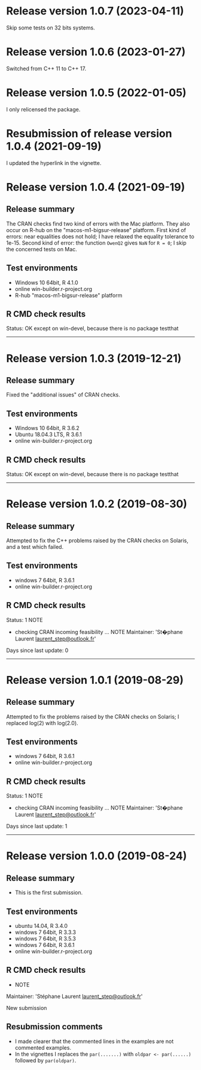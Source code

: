 # Release version 1.0.7 (2023-04-11)

Skip some tests on 32 bits systems.


# Release version 1.0.6 (2023-01-27)

Switched from C++ 11 to C++ 17.


# Release version 1.0.5 (2022-01-05)

I only relicensed the package.


# Resubmission of release version 1.0.4 (2021-09-19)

I updated the hyperlink in the vignette.


# Release version 1.0.4 (2021-09-19)

## Release summary 

The CRAN checks find two kind of errors with the Mac platform. They also occur 
on R-hub on the "macos-m1-bigsur-release" platform. First kind of errors: near 
equalities does not hold; I have relaxed the equality tolerance to 1e-15. 
Second kind of error: the function `OwenQ2` gives `NaN` for `R = 0`; I skip 
the concerned tests on Mac.


## Test environments

   * Windows 10 64bit, R 4.1.0
   * online win-builder.r-project.org 
   * R-hub "macos-m1-bigsur-release" platform

## R CMD check results

Status: OK except on win-devel, because there is no package testthat


____

# Release version 1.0.3 (2019-12-21)

## Release summary 

Fixed the "additional issues" of CRAN checks.

## Test environments

   * Windows 10 64bit, R 3.6.2
   * Ubuntu 18.04.3 LTS, R 3.6.1
   * online win-builder.r-project.org 

## R CMD check results

Status: OK except on win-devel, because there is no package testthat


____

# Release version 1.0.2 (2019-08-30)

## Release summary 

Attempted to fix the C++ problems raised by the CRAN checks on Solaris, and 
a test which failed.

## Test environments

   * windows 7 64bit, R 3.6.1
   * online win-builder.r-project.org 

## R CMD check results

Status: 1 NOTE

* checking CRAN incoming feasibility ... NOTE
Maintainer: 'St�phane Laurent <laurent_step@outlook.fr>'

Days since last update: 0

____

# Release version 1.0.1 (2019-08-29)

## Release summary 

Attempted to fix the problems raised by the CRAN checks on Solaris; 
I replaced log(2) with log(2.0).

## Test environments

   * windows 7 64bit, R 3.6.1
   * online win-builder.r-project.org 

## R CMD check results

Status: 1 NOTE

* checking CRAN incoming feasibility ... NOTE
Maintainer: 'St�phane Laurent <laurent_step@outlook.fr>'

Days since last update: 1

___

# Release version 1.0.0 (2019-08-24)

## Release summary

- This is the first submission.

## Test environments

   * ubuntu 14.04, R 3.4.0
   * windows 7 64bit, R 3.3.3
   * windows 7 64bit, R 3.5.3
   * windows 7 64bit, R 3.6.1
   * online win-builder.r-project.org 

## R CMD check results

   * NOTE

Maintainer: 'Stéphane Laurent <laurent_step@outlook.fr>'

New submission

## Resubmission comments

  * I made clearer that the commented lines in the examples are not commented examples.
  * In the vignettes I replaces the `par(.......)` with `oldpar <- par(......)` followed by `par(oldpar)`.
